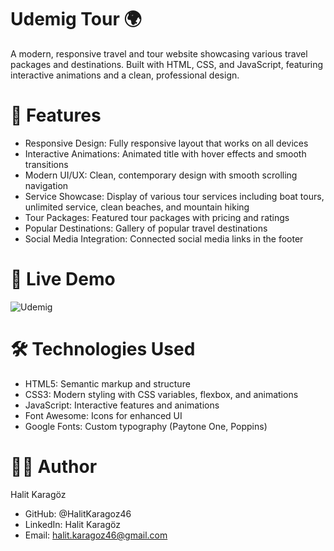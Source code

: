 # Udemig Tour 🌍
A modern, responsive travel and tour website showcasing various travel packages and destinations. Built with HTML, CSS, and JavaScript, featuring interactive animations and a clean, professional design.

# 🌟 Features
- Responsive Design: Fully responsive layout that works on all devices
- Interactive Animations: Animated title with hover effects and smooth transitions
- Modern UI/UX: Clean, contemporary design with smooth scrolling navigation
- Service Showcase: Display of various tour services including boat tours, unlimited service, clean beaches, and mountain hiking
- Tour Packages: Featured tour packages with pricing and ratings
- Popular Destinations: Gallery of popular travel destinations
- Social Media Integration: Connected social media links in the footer

# 🚀 Live Demo
![Udemig](https://github.com/user-attachments/assets/0ee06940-300e-4397-898d-f166b7f9e717)

# 🛠️ Technologies Used
- HTML5: Semantic markup and structure
- CSS3: Modern styling with CSS variables, flexbox, and animations
- JavaScript: Interactive features and animations
- Font Awesome: Icons for enhanced UI
- Google Fonts: Custom typography (Paytone One, Poppins)

# 👨‍💻 Author
Halit Karagöz

- GitHub: @HalitKaragoz46
- LinkedIn: Halit Karagöz
- Email: halit.karagoz46@gmail.com

